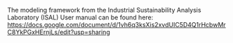 The modeling framework from the Industrial Sustainability Analysis Laboratory (ISAL) User manual can be found here: https://docs.google.com/document/d/1vh6q3ksXis2xvdUIC5D4Q1rHcbwMrC8YkPGxHErnjLs/edit?usp=sharing
